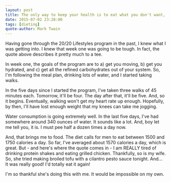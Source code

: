 ```yaml
---
layout: post
title: The only way to keep your health is to eat what you don't want, drink what you don't like, and do what you'd rather not.
date: 2015-07-02 23:28:00
tags: [dieting]
quote-author: Mark Twain
---
```

Having gone through the 20/20 Lifestyles program in the past, I knew what I was getting into. I knew that week one was going to be tough. In fact, the quote above describes it pretty much to a tee.

In week one, the goals of the program are to a) get you moving, b) get you hydrated, and c) get all the refined carbohydrates out of your system. So, I'm following the meal plan, drinking lots of water, and I started taking walks.

In the five days since I started the program, I've taken three walks of 45 minutes each. Tomorrow, it'll be four. The day after that, it'll be five. And, so it begins. Eventually, walking won't get my heart rate up enough. Hopefully, by then, I'll have lost enough weight that my knees can take me jogging.

Water consumption is going extremely well. In the last five days, I've had somewhere around 340 ounces of water. It sounds like a lot. And, boy let me tell you, it is. I must pee half a dozen times a day now.

And, that brings me to food. The diet calls for men to eat between 1500 and 1750 calories a day. So far, I've averaged about 1570 calories a day, which is great. But - and here's where the quote comes in - I am REALLY tired of drinking protein shakes and eating grilled chicken. Thankfully, so is my wife. So, she tried making broiled tofu with a cilantro pesto sauce tonight. And... It was really good! I'd totally eat it again!

I'm so thankful she's doing this with me. It would be impossible on my own.
